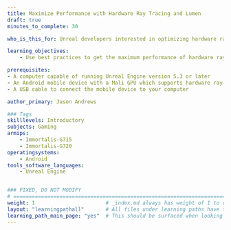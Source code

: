 ```yaml
---
title: Maximize Performance with Hardware Ray Tracing and Lumen
draft: true
minutes_to_complete: 30

who_is_this_for: Unreal developers interested in optimizing hardware ray tracing with Lumen on Arm devices.

learning_objectives:
    - Use best practices to get the maximum performance of hardware ray tracing on Lumen for Arm devices.

prerequisites:
- A computer capable of running Unreal Engine version 5.3 or later 
- An Android mobile device with a Mali GPU which supports hardware ray tracing
- A USB cable to connect the mobile device to your computer

author_primary: Jason Andrews

### Tags
skilllevels: Introductory
subjects: Gaming
armips:
    - Immortalis-G715
    - Immortalis-G720
operatingsystems:
    - Android
tools_software_languages:
    - Unreal Engine


### FIXED, DO NOT MODIFY
# ================================================================================
weight: 1                       # _index.md always has weight of 1 to order correctly
layout: "learningpathall"       # All files under learning paths have this same wrapper
learning_path_main_page: "yes"  # This should be surfaced when looking for related content. Only set for _index.md of learning path content.
---
```

